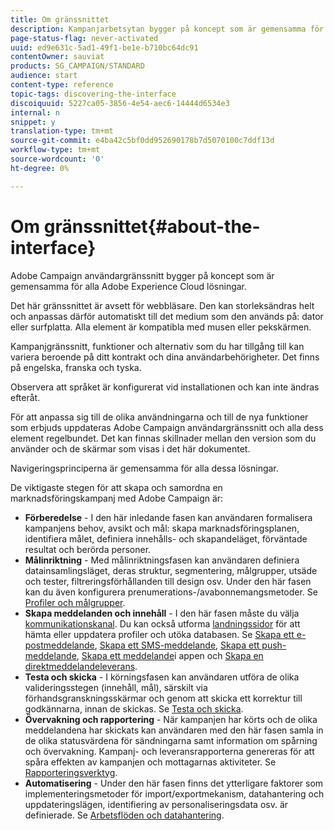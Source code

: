 ```yaml
---
title: Om gränssnittet
description: Kampanjarbetsytan bygger på koncept som är gemensamma för alla Adobe Experience Cloud-lösningar.
page-status-flag: never-activated
uuid: ed9e631c-5ad1-49f1-be1e-b710bc64dc91
contentOwner: sauviat
products: SG_CAMPAIGN/STANDARD
audience: start
content-type: reference
topic-tags: discovering-the-interface
discoiquuid: 5227ca05-3856-4e54-aec6-14444d6534e3
internal: n
snippet: y
translation-type: tm+mt
source-git-commit: e4ba42c5bf0dd952690178b7d5070100c7ddf13d
workflow-type: tm+mt
source-wordcount: '0'
ht-degree: 0%

---
```



# Om gränssnittet{#about-the-interface}

Adobe Campaign användargränssnitt bygger på koncept som är gemensamma för alla Adobe Experience Cloud lösningar.

Det här gränssnittet är avsett för webbläsare. Den kan storleksändras helt och anpassas därför automatiskt till det medium som den används på: dator eller surfplatta. Alla element är kompatibla med musen eller pekskärmen.

Kampanjgränssnitt, funktioner och alternativ som du har tillgång till kan variera beroende på ditt kontrakt och dina användarbehörigheter. Det finns på engelska, franska och tyska.

Observera att språket är konfigurerat vid installationen och kan inte ändras efteråt.

För att anpassa sig till de olika användningarna och till de nya funktioner som erbjuds uppdateras Adobe Campaign användargränssnitt och alla dess element regelbundet. Det kan finnas skillnader mellan den version som du använder och de skärmar som visas i det här dokumentet.

Navigeringsprinciperna är gemensamma för alla dessa lösningar.

De viktigaste stegen för att skapa och samordna en marknadsföringskampanj med Adobe Campaign är:

* **Förberedelse** - I den här inledande fasen kan användaren formalisera kampanjens behov, avsikt och mål: skapa marknadsföringsplanen, identifiera målet, definiera innehålls- och skapandeläget, förväntade resultat och berörda personer.
* **Målinriktning** - Med målinriktningsfasen kan användaren definiera datainsamlingsläget, deras struktur, segmentering, målgrupper, utsäde och tester, filtreringsförhållanden till design osv. Under den här fasen kan du även konfigurera prenumerations-/avabonnemangsmetoder. Se [Profiler och målgrupper](../../audiences/using/about-profiles.md).
* **Skapa meddelanden och innehåll** - I den här fasen måste du välja [kommunikationskanal](../../channels/using/get-started-communication-channels.md). Du kan också utforma [landningssidor](../../channels/using/getting-started-with-landing-pages.md) för att hämta eller uppdatera profiler och utöka databasen. Se [Skapa ett e-postmeddelande](../../channels/using/creating-an-email.md), [Skapa ett SMS-meddelande](../../channels/using/creating-an-sms-message.md), [Skapa ett push-meddelande](../../channels/using/preparing-and-sending-a-push-notification.md), [Skapa ett meddelande](../../channels/using/about-in-app-messaging.md)i appen och [Skapa en direktmeddelandeleverans](../../channels/using/creating-the-direct-mail.md).
* **Testa och skicka** - I körningsfasen kan användaren utföra de olika valideringsstegen (innehåll, mål), särskilt via förhandsgranskningsskärmar och genom att skicka ett korrektur till godkännarna, innan de skickas. Se [Testa och skicka](../../sending/using/get-started-sending-messages.md).
* **Övervakning och rapportering** - När kampanjen har körts och de olika meddelandena har skickats kan användaren med den här fasen samla in de olika statusvärdena för sändningarna samt information om spårning och övervakning. Kampanj- och leveransrapporterna genereras för att spåra effekten av kampanjen och mottagarnas aktiviteter. Se [Rapporteringsverktyg](../../reporting/using/about-dynamic-reports.md).
* **Automatisering** - Under den här fasen finns det ytterligare faktorer som implementeringsmetoder för import/exportmekanism, datahantering och uppdateringslägen, identifiering av personaliseringsdata osv. är definierade. Se [Arbetsflöden och datahantering](../../automating/using/get-started-workflows.md).
